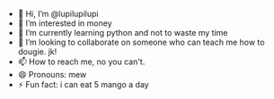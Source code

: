 - 👋 Hi, I’m @lupilupilupi
- 👀 I’m interested in money
- 🌱 I’m currently learning python and not to waste my time
- 💞️ I’m looking to collaborate on someone who can teach me how to dougie. jk!
- 📫 How to reach me, no you can't.
- 😄 Pronouns: mew
- ⚡ Fun fact: i can eat 5 mango a day

<!---
lupilupilupi/lupilupilupi is a ✨ special ✨ repository because its `README.md` (this file) appears on your GitHub profile.
You can click the Preview link to take a look at your changes.
--->

